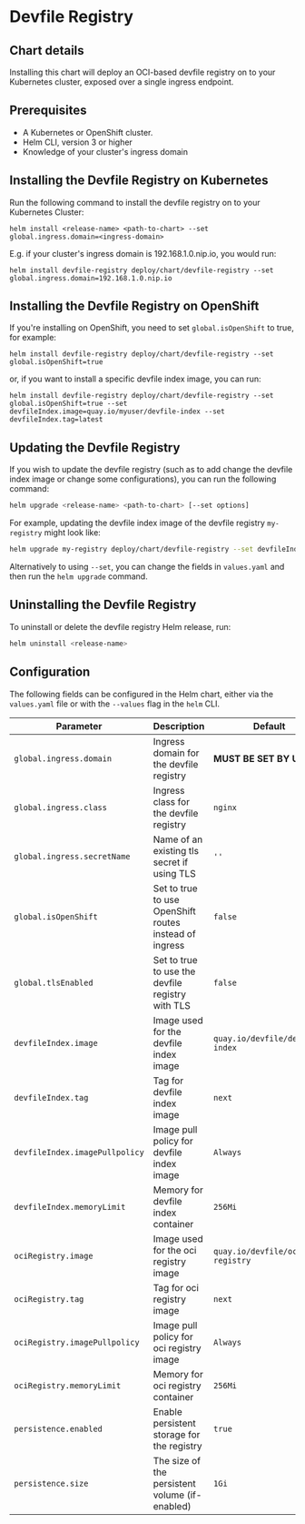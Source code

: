 # Devfile Registry

## Chart details
Installing this chart will deploy an OCI-based devfile registry on to your Kubernetes cluster, exposed over a single ingress endpoint.

## Prerequisites
- A Kubernetes or OpenShift cluster.
- Helm CLI, version 3 or higher
- Knowledge of your cluster's ingress domain

## Installing the Devfile Registry on Kubernetes

Run the following command to install the devfile registry on to your Kubernetes Cluster:

```
helm install <release-name> <path-to-chart> --set global.ingress.domain=<ingress-domain>
```

E.g. if your cluster's ingress domain is 192.168.1.0.nip.io, you would run:
```
helm install devfile-registry deploy/chart/devfile-registry --set global.ingress.domain=192.168.1.0.nip.io
```

## Installing the Devfile Registry on OpenShift

If you're installing on OpenShift, you need to set `global.isOpenShift` to true, for example:
```
helm install devfile-registry deploy/chart/devfile-registry --set global.isOpenShift=true
```

or, if you want to install a specific devfile index image, you can run:
```
helm install devfile-registry deploy/chart/devfile-registry --set global.isOpenShift=true --set devfileIndex.image=quay.io/myuser/devfile-index --set devfileIndex.tag=latest
```

## Updating the Devfile Registry

If you wish to update the devfile registry (such as to add change the devfile index image or change some configurations), you can run the following command:

```bash
helm upgrade <release-name> <path-to-chart> [--set options]
```

For example, updating the devfile index image of the devfile registry `my-registry` might look like:
```bash
helm upgrade my-registry deploy/chart/devfile-registry --set devfileIndex.image=docker.io/myuser/devfile-index --set devfileIndex.tag=2.0
```

Alternatively to using `--set`, you can change the fields in `values.yaml` and then run the `helm upgrade` command.

## Uninstalling the Devfile Registry

To uninstall or delete the devfile registry Helm release, run:

```bash
helm uninstall <release-name>
```

## Configuration

The following fields can be configured in the Helm chart, either via the `values.yaml` file or with the `--values` flag in the `helm` CLI.

| Parameter                              | Description                                     | Default                                                    |
| -----------------------                | ---------------------------------------------   | ---------------------------------------------------------- |
| `global.ingress.domain`                | Ingress domain for the devfile registry         | **MUST BE SET BY USER**     |
| `global.ingress.class`                 | Ingress class for the devfile registry          | `nginx` |
| `global.ingress.secretName`            | Name of an existing tls secret if using TLS     | ` '' ` |
| `global.isOpenShift  `                 | Set to true to use OpenShift routes instead of ingress   | `false` |
| `global.tlsEnabled`                    | Set to true to use the devfile registry with TLS | `false` |
| `devfileIndex.image`                   | Image used for the devfile index image          | `quay.io/devfile/devfile-index` |
| `devfileIndex.tag`                     | Tag for devfile index image                     | `next` |
| `devfileIndex.imagePullpolicy`         | Image pull policy for devfile index image       | `Always` |
| `devfileIndex.memoryLimit`             | Memory for devfile index container              | `256Mi` |
| `ociRegistry.image`                    | Image used for the oci registry image           | `quay.io/devfile/oci-registry` |
| `ociRegistry.tag`                      | Tag for oci registry image                      | `next` |
| `ociRegistry.imagePullpolicy`          | Image pull policy for oci registry image        | `Always` |
| `ociRegistry.memoryLimit`              | Memory for oci registry container               | `256Mi` |
| `persistence.enabled`                  | Enable persistent storage for the registry      | `true` |
| `persistence.size`                     | The size of the persistent volume (if-enabled)  | `1Gi` |